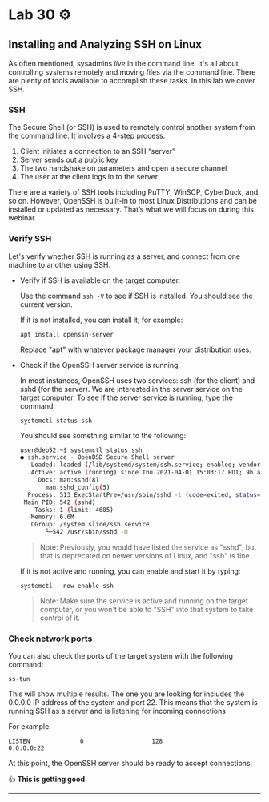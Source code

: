 # Lab 30 ⚙️

## Installing and Analyzing SSH on Linux

As often mentioned, sysadmins *live* in the command line. It's all about controlling systems remotely and moving files via the command line. There are plenty of tools available to accomplish these tasks. In this lab we cover SSH.

### SSH
The Secure Shell (or SSH) is used  to remotely control another system from the command line. It involves a 4-step process. 

1. Client initiates a connection to an SSH “server”
2. Server sends out a public key
3. The two handshake on parameters and open a secure channel
4. The user at the client logs in to the server

There are a variety of SSH tools including PuTTY, WinSCP, CyberDuck, and so on. However, OpenSSH is built-in to most Linux Distributions and can be installed or updated as necessary. That’s what we will focus on during this webinar.

### Verify SSH
Let's verify whether SSH is running as a server, and connect from one machine to another using SSH.

- Verify if SSH is available on the target computer.

	Use the command `ssh -V` to see if SSH is installed. You should see the current version.

	If it is not installed, you can install it, for example:

	`apt install openssh-server`

	Replace "apt" with whatever package manager your distribution uses. 

- Check if the OpenSSH server service is running.

	In most instances, OpenSSH uses two services: ssh (for the client) and sshd (for the server). We are interested in the server service on the target computer. To see if the server service is running, type the command:

	`systemctl status ssh`
	
	You should see something similar to the following:

	```bash
	user@deb52:~$ systemctl status ssh
	● ssh.service - OpenBSD Secure Shell server
	   Loaded: loaded (/lib/systemd/system/ssh.service; enabled; vendor preset: enabled)
	   Active: active (running) since Thu 2021-04-01 15:03:17 EDT; 9h ago
	     Docs: man:sshd(8)
		   man:sshd_config(5)
	  Process: 513 ExecStartPre=/usr/sbin/sshd -t (code=exited, status=0/SUCCESS)
	 Main PID: 542 (sshd)
	    Tasks: 1 (limit: 4685)
	   Memory: 6.6M
	   CGroup: /system.slice/ssh.service
		   └─542 /usr/sbin/sshd -D
	```

  > Note: Previously, you would have listed the service as "sshd", but that is deprecated on newer versions of Linux, and "ssh" is fine.

	If it is not active and running, you can enable and start it by typing:

	`systemctl --now enable ssh`

	> Note: Make sure the service is active and running on the target computer, or you won't be able to "SSH" into that system to take control of it.

### Check network ports

You can also check the ports of the target system with the following command:

`ss-tun`

This will show multiple results. The one you are looking for includes the 0.0.0.0 IP address of the system and port 22. This means that the system is running SSH as a server and is listening for incoming connections

For example:

```
LISTEN              0                   128                                    0.0.0.0:22
```

At this point, the OpenSSH server should be ready to accept connections. 

👍 **This is getting good.**
  
---

